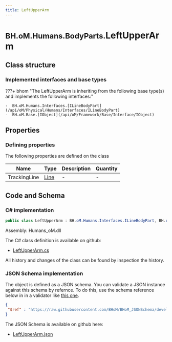 ```yaml
---
title: LeftUpperArm
---
```


# <small>BH.oM.Humans.BodyParts.</small>**LeftUpperArm**



## Class structure

### Implemented interfaces and base types

???+ bhom "The LeftUpperArm is inheriting from the following base type(s) and implements the following interfaces:"

    -  BH.oM.Humans.Interfaces.[ILineBodyPart](/api/oM/Physical/Humans/Interfaces/ILineBodyPart)
    -  BH.oM.Base.[IObject](/api/oM/Framework/Base/Interface/IObject)


## Properties



### Defining properties

The following properties are defined on the class

| Name             | Type             | Description      | Quantity         |
|------------------|------------------|------------------|------------------|
| TrackingLine | [Line](/api/oM/Dimensional/Geometry/Curve/Line) | - | - |


## Code and Schema

### C# implementation

``` C# title="C#"
public class LeftUpperArm : BH.oM.Humans.Interfaces.ILineBodyPart, BH.oM.Base.IObject
```

Assembly: Humans_oM.dll

The C# class definition is available on github:

- [LeftUpperArm.cs](https://github.com/BHoM/BHoM/blob/develop/Humans_oM/BodyParts\LeftUpperArm.cs)

All history and changes of the class can be found by inspection the history.
### JSON Schema implementation

The object is defined as a JSON schema. You can validate a JSON instance against this schema by refernce. To do this, use the schema reference below in in a validator like [this one](https://www.jsonschemavalidator.net/).

``` json title="JSON Schema"
{
 "$ref" : "https://raw.githubusercontent.com/BHoM/BHoM_JSONSchema/develop/Humans_oM/BodyParts/LeftUpperArm.json"
}
```

The JSON Schema is available on github here:

- [LeftUpperArm.json](https://github.com/BHoM/BHoM_JSONSchema/blob/develop/Humans_oM/BodyParts/LeftUpperArm.json)
